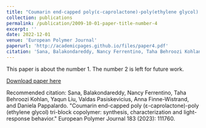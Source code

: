 ```yaml
---
title: "Coumarin end-capped poly(ε-caprolactone)-poly(ethylene glycol) tri-block copolymer: synthesis, characterization and light-response behavior"
collection: publications
permalink: /publication/2009-10-01-paper-title-number-4
excerpt: ''
date: 2022-12-01
venue: 'European Polymer Journal'
paperurl: 'http://academicpages.github.io/files/paper4.pdf'
citation: 'Sana, Balakondareddy, Nancy Ferrentino, Taha Behroozi Kohlan, Yaqun Liu, Valdas Pasiskevicius, Anna Finne-Wistrand, and Daniela Pappalardo. "Coumarin end-capped poly (ε-caprolactone)-poly (ethylene glycol) tri-block copolymer: synthesis, characterization and light-response behavior." European Polymer Journal 183 (2023): 111760.'
---
```

This paper is about the number 1. The number 2 is left for future work.

[Download paper here](http://academicpages.github.io/files/paper3.pdf)

Recommended citation: Sana, Balakondareddy, Nancy Ferrentino, Taha Behroozi Kohlan, Yaqun Liu, Valdas Pasiskevicius, Anna Finne-Wistrand, and Daniela Pappalardo. "Coumarin end-capped poly (ε-caprolactone)-poly (ethylene glycol) tri-block copolymer: synthesis, characterization and light-response behavior." European Polymer Journal 183 (2023): 111760.
